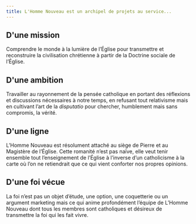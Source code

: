 ```yaml
---
title: L'Homme Nouveau est un archipel de projets au service...
---
```


## D'une mission  

Comprendre le monde à la lumière de l’Église pour transmettre et reconstruire la civilisation chrétienne à partir de la Doctrine sociale de l’Église.  

## D'une ambition  

Travailler au rayonnement de la pensée catholique en portant des réflexions et discussions nécessaires à notre temps, en refusant tout relativisme mais en cultivant l’art de la *disputatio* pour chercher, humblement mais sans compromis, la vérité.  

## D'une ligne  

L’Homme Nouveau est résolument attaché au siège de Pierre et au Magistère de l’Église. Cette romanité n’est pas naïve, elle veut tenir ensemble tout l’enseignement de l’Église à l’inverse d’un catholicisme à la carte où l’on ne retiendrait que ce qui vient conforter nos propres opinions.

## D'une foi vécue  

La foi n’est pas un objet d’étude, une option, une coquetterie ou un argument marketing mais ce qui anime profondément l’équipe de L’Homme Nouveau dont tous les membres sont catholiques et désireux de transmettre la foi qui les fait vivre.  
